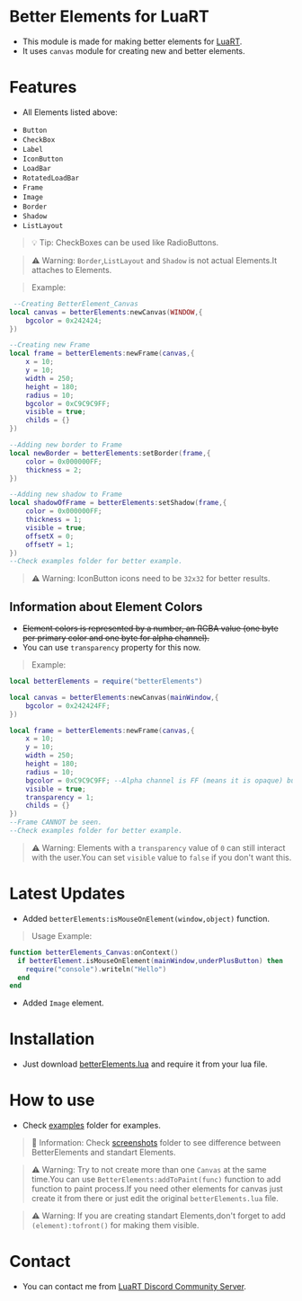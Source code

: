 # Better Elements for LuaRT
- This module is made for making better elements for [LuaRT](https://github.com/samyeyo/LuaRT/tree/v1.8.0).
- It uses `canvas` module for creating new and better elements.

# Features
- All Elements listed above:
+ `Button`
+ `CheckBox`
+ `Label`
+ `IconButton`
+ `LoadBar`
+ `RotatedLoadBar`
+ `Frame`
+ `Image`
+ `Border`
+ `Shadow`
+ `ListLayout`

> 💡 Tip: CheckBoxes can be used like RadioButtons.

> ⚠️ Warning: `Border`,`ListLayout` and `Shadow` is not actual Elements.It attaches to Elements.

>Example:
```lua
 --Creating BetterElement_Canvas
local canvas = betterElements:newCanvas(WINDOW,{
    bgcolor = 0x242424;
})

--Creating new Frame
local frame = betterElements:newFrame(canvas,{
    x = 10;
    y = 10;
    width = 250;
    height = 180;
    radius = 10;
    bgcolor = 0xC9C9C9FF;
    visible = true;
    childs = {}
})

--Adding new border to Frame
local newBorder = betterElements:setBorder(frame,{
    color = 0x000000FF;
    thickness = 2;
})

--Adding new shadow to Frame
local shadowOfFrame = betterElements:setShadow(frame,{
    color = 0x000000FF;
    thickness = 1;
    visible = true;
    offsetX = 0;
    offsetY = 1;
})
--Check examples folder for better example.
```

> ⚠️ Warning: IconButton icons need to be `32x32` for better results.

## Information about Element Colors
* ~~Element colors is represented by a number, an RGBA value (one byte per primary color and one byte for alpha channel).~~
* You can use `transparency` property for this now.
> Example:
```lua
local betterElements = require("betterElements")

local canvas = betterElements:newCanvas(mainWindow,{
    bgcolor = 0x242424FF;
})

local frame = betterElements:newFrame(canvas,{
    x = 10;
    y = 10;
    width = 250;
    height = 180;
    radius = 10;
    bgcolor = 0xC9C9C9FF; --Alpha channel is FF (means it is opaque) but it will be not seen because transparency is 1.
    visible = true;
    transparency = 1;
    childs = {}
})
--Frame CANNOT be seen.
--Check examples folder for better example.
```
> ⚠️ Warning: Elements with a `transparency` value of `0` can still interact with the user.You can set `visible` value to `false` if you don't want this.

# Latest Updates
- Added `betterElements:isMouseOnElement(window,object)` function.
> Usage Example:
```lua
function betterElements_Canvas:onContext()
  if betterElement.isMouseOnElement(mainWindow,underPlusButton) then
    require("console").writeln("Hello")
  end
end
```
- Added `Image` element.


# Installation
- Just download [betterElements.lua](https://github.com/zeykatecool/betterElements/blob/main/betterElements.lua) and require it from your lua file.

# How to use
- Check [examples](https://github.com/zeykatecool/betterElements/tree/main/examples) folder for examples.
> 📝 Information: Check [screenshots](https://github.com/zeykatecool/betterElements/tree/main/screenshots) folder to see difference between BetterElements and standart Elements.


> ⚠️ Warning: Try to not create more than one `Canvas` at the same time.You can use `BetterElements:addToPaint(func)` function to add function to paint process.If you need other elements for canvas just create it from there or just edit the original `betterElements.lua` file.

> ⚠️ Warning: If you are creating standart Elements,don't forget to add `(element):tofront()` for making them visible.

# Contact
- You can contact me from [LuaRT Discord Community Server](https://discord.gg/aAZ7jAVMC5).
